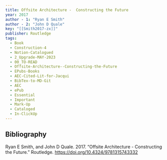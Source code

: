 ```yaml
---
title: Offsite Architecture -  Constructing the Future
year: 2017
author - 1: "Ryan E Smith"
author - 2: "John D Quale"
key: "[[Smith2017-zx]]"
publisher: Routledge
tags:
  - Book
  - Construction-4
  - Notion-Catalogued
  - 2_Upgrade-MAY-2023
  - 00_TO-READ
  - Offsite-Architecture--Constructing-the-Future
  - EPubs-Books
  - AEC-Cited-Lit-for-Jacqui
  - BibTex-to-MD-Git
  - AEC
  - ePub
  - Essential
  - Important
  - Mark-Up
  - Cataloged
  - In-ClickUp
---
```


## Bibliography
Ryan E Smith, and John D Quale. 2017. “Offsite Architecture -  Constructing the Future.” Routledge. https://doi.org/10.4324/9781315743332
